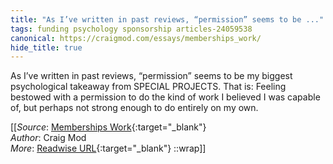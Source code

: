 ```yaml
---
title: "As I’ve written in past reviews, “permission” seems to be ..."
tags: funding psychology sponsorship articles-24059538
canonical: https://craigmod.com/essays/memberships_work/
hide_title: true
---
```


As I’ve written in past reviews, “permission” seems to be my biggest psychological takeaway from SPECIAL PROJECTS. That is: Feeling bestowed with a permission to do the kind of work I believed I was capable of, but perhaps not strong enough to do entirely on my own.


[[_Source_: [Memberships Work](https://craigmod.com/essays/memberships_work/){:target="_blank"}<br>
_Author_: Craig Mod<br>
_More_: [Readwise URL](https://readwise.io/open/470411123){:target="_blank"}
::wrap]]